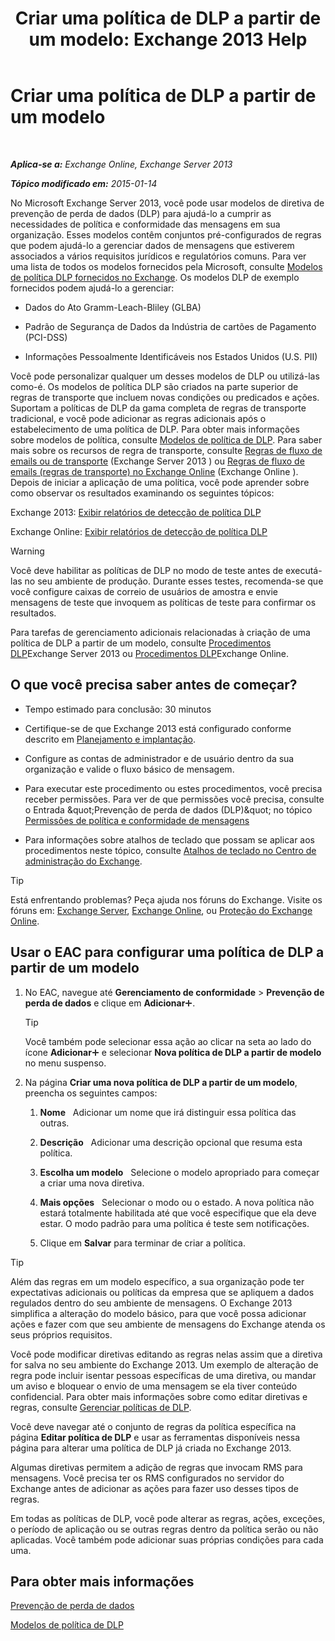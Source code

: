 ﻿---
title: 'Criar uma política de DLP a partir de um modelo: Exchange 2013 Help'
TOCTitle: Criar uma política de DLP a partir de um modelo
ms:assetid: 4432ef8b-6108-48d3-b2af-43ef5b40d2bc
ms:mtpsurl: https://technet.microsoft.com/pt-br/library/JJ150515(v=EXCHG.150)
ms:contentKeyID: 50484693
ms.date: 05/22/2018
mtps_version: v=EXCHG.150
ms.translationtype: MT
---

# Criar uma política de DLP a partir de um modelo

 

_**Aplica-se a:** Exchange Online, Exchange Server 2013_

_**Tópico modificado em:** 2015-01-14_

No Microsoft Exchange Server 2013, você pode usar modelos de diretiva de prevenção de perda de dados (DLP) para ajudá-lo a cumprir as necessidades de política e conformidade das mensagens em sua organização. Esses modelos contêm conjuntos pré-configurados de regras que podem ajudá-lo a gerenciar dados de mensagens que estiverem associados a vários requisitos jurídicos e regulatórios comuns. Para ver uma lista de todos os modelos fornecidos pela Microsoft, consulte [Modelos de política DLP fornecidos no Exchange](dlp-policy-templates-supplied-in-exchange-exchange-2013-help.md). Os modelos DLP de exemplo fornecidos podem ajudá-lo a gerenciar:

  - Dados do Ato Gramm-Leach-Bliley (GLBA)

  - Padrão de Segurança de Dados da Indústria de cartões de Pagamento (PCI-DSS)

  - Informações Pessoalmente Identificáveis nos Estados Unidos (U.S. PII)

Você pode personalizar qualquer um desses modelos de DLP ou utilizá-las como-é. Os modelos de política DLP são criados na parte superior de regras de transporte que incluem novas condições ou predicados e ações. Suportam a políticas de DLP da gama completa de regras de transporte tradicional, e você pode adicionar as regras adicionais após o estabelecimento de uma política de DLP. Para obter mais informações sobre modelos de política, consulte [Modelos de política de DLP](dlp-policy-templates-exchange-2013-help.md). Para saber mais sobre os recursos de regra de transporte, consulte [Regras de fluxo de emails ou de transporte](mail-flow-rules-transport-rules-in-exchange-2013-exchange-2013-help.md) (Exchange Server 2013 ) ou [Regras de fluxo de emails (regras de transporte) no Exchange Online](https://technet.microsoft.com/pt-br/library/jj919238\(v=exchg.150\)) (Exchange Online ). Depois de iniciar a aplicação de uma política, você pode aprender sobre como observar os resultados examinando os seguintes tópicos:

Exchange 2013: [Exibir relatórios de detecção de política DLP](view-dlp-policy-detection-reports-exchange-2013-help.md)

Exchange Online: [Exibir relatórios de detecção de política DLP](https://technet.microsoft.com/pt-br/library/dn904484\(v=exchg.150\))


> [!WARNING]
> Você deve habilitar as políticas de DLP no modo de teste antes de executá-las no seu ambiente de produção. Durante esses testes, recomenda-se que você configure caixas de correio de usuários de amostra e envie mensagens de teste que invoquem as políticas de teste para confirmar os resultados.



Para tarefas de gerenciamento adicionais relacionadas à criação de uma política de DLP a partir de um modelo, consulte [Procedimentos DLP](dlp-procedures-exchange-2013-help.md)Exchange Server 2013 ou [Procedimentos DLP](https://technet.microsoft.com/pt-br/library/jj938003\(v=exchg.150\))Exchange Online.

## O que você precisa saber antes de começar?

  - Tempo estimado para conclusão: 30 minutos

  - Certifique-se de que Exchange 2013 está configurado conforme descrito em [Planejamento e implantação](planning-and-deployment-for-exchange-2013-installation-instructions.md).

  - Configure as contas de administrador e de usuário dentro da sua organização e valide o fluxo básico de mensagem.

  - Para executar este procedimento ou estes procedimentos, você precisa receber permissões. Para ver de que permissões você precisa, consulte o Entrada \&quot;Prevenção de perda de dados (DLP)\&quot; no tópico [Permissões de política e conformidade de mensagens](messaging-policy-and-compliance-permissions-exchange-2013-help.md)

  - Para informações sobre atalhos de teclado que possam se aplicar aos procedimentos neste tópico, consulte [Atalhos de teclado no Centro de administração do Exchange](keyboard-shortcuts-in-the-exchange-admin-center-exchange-online-protection-help.md).


> [!TIP]
> Está enfrentando problemas? Peça ajuda nos fóruns do Exchange. Visite os fóruns em: <A href="https://go.microsoft.com/fwlink/p/?linkid=60612">Exchange Server</A>, <A href="https://go.microsoft.com/fwlink/p/?linkid=267542">Exchange Online</A>, ou <A href="https://go.microsoft.com/fwlink/p/?linkid=285351">Proteção do Exchange Online</A>.



## Usar o EAC para configurar uma política de DLP a partir de um modelo

1.  No EAC, navegue até **Gerenciamento de conformidade** \> **Prevenção de perda de dados** e clique em **Adicionar**![Ícone Adicionar](images/JJ218640.c1e75329-d6d7-4073-a27d-498590bbb558(EXCHG.150).gif "Ícone Adicionar").
    

    > [!TIP]
    > Você também pode selecionar essa ação ao clicar na seta ao lado do ícone <STRONG>Adicionar</STRONG><IMG title="Ícone Adicionar" alt="Ícone Adicionar" src="images/JJ218640.c1e75329-d6d7-4073-a27d-498590bbb558(EXCHG.150).gif"> e selecionar <STRONG>Nova política de DLP a partir de modelo</STRONG> no menu suspenso.



2.  Na página **Criar uma nova política de DLP a partir de um modelo**, preencha os seguintes campos:
    
    1.  **Nome**   Adicionar um nome que irá distinguir essa política das outras.
    
    2.  **Descrição**   Adicionar uma descrição opcional que resuma esta política.
    
    3.  **Escolha um modelo**   Selecione o modelo apropriado para começar a criar uma nova diretiva.
    
    4.  **Mais opções**   Selecionar o modo ou o estado. A nova política não estará totalmente habilitada até que você especifique que ela deve estar. O modo padrão para uma política é teste sem notificações.
    
    5.  Clique em **Salvar** para terminar de criar a política.


> [!TIP]
> Além das regras em um modelo específico, a sua organização pode ter expectativas adicionais ou políticas da empresa que se apliquem a dados regulados dentro do seu ambiente de mensagens. O Exchange 2013 simplifica a alteração do modelo básico, para que você possa adicionar ações e fazer com que seu ambiente de mensagens do Exchange atenda os seus próprios requisitos.



Você pode modificar diretivas editando as regras nelas assim que a diretiva for salva no seu ambiente do Exchange 2013. Um exemplo de alteração de regra pode incluir isentar pessoas específicas de uma diretiva, ou mandar um aviso e bloquear o envio de uma mensagem se ela tiver conteúdo confidencial. Para obter mais informações sobre como editar diretivas e regras, consulte [Gerenciar políticas de DLP](manage-dlp-policies-exchange-2013-help.md).

Você deve navegar até o conjunto de regras da política específica na página **Editar política de DLP** e usar as ferramentas disponíveis nessa página para alterar uma política de DLP já criada no Exchange 2013.

Algumas diretivas permitem a adição de regras que invocam RMS para mensagens. Você precisa ter os RMS configurados no servidor do Exchange antes de adicionar as ações para fazer uso desses tipos de regras.

Em todas as políticas de DLP, você pode alterar as regras, ações, exceções, o período de aplicação ou se outras regras dentro da política serão ou não aplicadas. Você também pode adicionar suas próprias condições para cada uma.

## Para obter mais informações

[Prevenção de perda de dados](technical-overview-of-dlp-data-loss-prevention-in-exchange.md)

[Modelos de política de DLP](dlp-policy-templates-exchange-2013-help.md)

